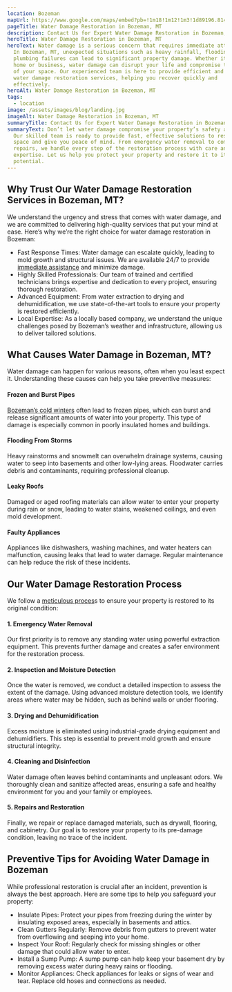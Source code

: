 ```yaml
---
location: Bozeman
mapUrl: https://www.google.com/maps/embed?pb=!1m18!1m12!1m3!1d89196.81457864033!2d-111.13461689326203!3d45.68293500854079!2m3!1f0!2f0!3f0!3m2!1i1024!2i768!4f13.1!3m3!1m2!1s0x5345444c4fba8813%3A0x63f5d064f73b60aa!2sBozeman%2C%20MT%2C%20USA!5e0!3m2!1sen!2sca!4v1734007845516!5m2!1sen!2sca
pageTitle: Water Damage Restoration in Bozeman, MT
description: Contact Us for Expert Water Damage Restoration in Bozeman, MT. (406) 521-1378.
heroTitle: Water Damage Restoration in Bozeman, MT
heroText: Water damage is a serious concern that requires immediate attention.
  In Bozeman, MT, unexpected situations such as heavy rainfall, flooding, or
  plumbing failures can lead to significant property damage. Whether it’s your
  home or business, water damage can disrupt your life and compromise the safety
  of your space. Our experienced team is here to provide efficient and reliable
  water damage restoration services, helping you recover quickly and
  effectively.
heroAlt: Water Damage Restoration in Bozeman, MT
tags:
  - location
image: /assets/images/blog/landing.jpg
imageAlt: Water Damage Restoration in Bozeman, MT
summaryTitle: Contact Us for Expert Water Damage Restoration in Bozeman, MT
summaryText: Don’t let water damage compromise your property’s safety and value.
  Our skilled team is ready to provide fast, effective solutions to restore your
  space and give you peace of mind. From emergency water removal to complete
  repairs, we handle every step of the restoration process with care and
  expertise. Let us help you protect your property and restore it to its full
  potential.
---
```

## Why Trust Our Water Damage Restoration Services in Bozeman, MT?

We understand the urgency and stress that comes with water damage, and we are committed to delivering high-quality services that put your mind at ease. Here’s why we’re the right choice for water damage restoration in Bozeman:

* Fast Response Times: Water damage can escalate quickly, leading to mold growth and structural issues. We are available 24/7 to provide [immediate assistance](/blog/top-5-reasons-to-act-quickly-on-water-damage-in-montana-homes/) and minimize damage.
* Highly Skilled Professionals: Our team of trained and certified technicians brings expertise and dedication to every project, ensuring thorough restoration.
* Advanced Equipment: From water extraction to drying and dehumidification, we use state-of-the-art tools to ensure your property is restored efficiently.
* Local Expertise: As a locally based company, we understand the unique challenges posed by Bozeman’s weather and infrastructure, allowing us to deliver tailored solutions.

## What Causes Water Damage in Bozeman, MT?

Water damage can happen for various reasons, often when you least expect it. Understanding these causes can help you take preventive measures:

#### Frozen and Burst Pipes

[Bozeman’s cold winters](/blog/how-montana's-climate-affects-water-damage/) often lead to frozen pipes, which can burst and release significant amounts of water into your property. This type of damage is especially common in poorly insulated homes and buildings.

#### Flooding From Storms

Heavy rainstorms and snowmelt can overwhelm drainage systems, causing water to seep into basements and other low-lying areas. Floodwater carries debris and contaminants, requiring professional cleanup.

#### Leaky Roofs

Damaged or aged roofing materials can allow water to enter your property during rain or snow, leading to water stains, weakened ceilings, and even mold development.

#### Faulty Appliances

Appliances like dishwashers, washing machines, and water heaters can malfunction, causing leaks that lead to water damage. Regular maintenance can help reduce the risk of these incidents.

## Our Water Damage Restoration Process

We follow a [meticulous proces](0/blog/the-ultimate-guide-to-water-damage-removal-in-montana:-what-every-homeowner-needs-to-know/)s to ensure your property is restored to its original condition:

#### 1. Emergency Water Removal

Our first priority is to remove any standing water using powerful extraction equipment. This prevents further damage and creates a safer environment for the restoration process.

#### 2. Inspection and Moisture Detection

Once the water is removed, we conduct a detailed inspection to assess the extent of the damage. Using advanced moisture detection tools, we identify areas where water may be hidden, such as behind walls or under flooring.

#### 3. Drying and Dehumidification

Excess moisture is eliminated using industrial-grade drying equipment and dehumidifiers. This step is essential to prevent mold growth and ensure structural integrity.

#### 4. Cleaning and Disinfection

Water damage often leaves behind contaminants and unpleasant odors. We thoroughly clean and sanitize affected areas, ensuring a safe and healthy environment for you and your family or employees.

#### 5. Repairs and Restoration

Finally, we repair or replace damaged materials, such as drywall, flooring, and cabinetry. Our goal is to restore your property to its pre-damage condition, leaving no trace of the incident.

## Preventive Tips for Avoiding Water Damage in Bozeman

While professional restoration is crucial after an incident, prevention is always the best approach. Here are some tips to help you safeguard your property:

* Insulate Pipes: Protect your pipes from freezing during the winter by insulating exposed areas, especially in basements and attics.
* Clean Gutters Regularly: Remove debris from gutters to prevent water from overflowing and seeping into your home.
* Inspect Your Roof: Regularly check for missing shingles or other damage that could allow water to enter.
* Install a Sump Pump: A sump pump can help keep your basement dry by removing excess water during heavy rains or flooding.
* Monitor Appliances: Check appliances for leaks or signs of wear and tear. Replace old hoses and connections as needed.
